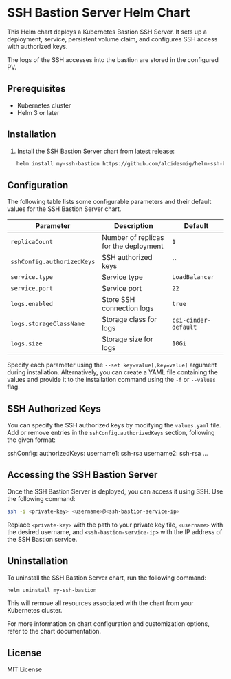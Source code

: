 # SSH Bastion Server Helm Chart

This Helm chart deploys a Kubernetes Bastion SSH Server. It sets up a deployment, service, persistent volume claim, and configures SSH access with authorized keys.

The logs of the SSH accesses into the bastion are stored in the configured PV.

## Prerequisites

- Kubernetes cluster
- Helm 3 or later

## Installation

1. Install the SSH Bastion Server chart from latest release:

```bash
   helm install my-ssh-bastion https://github.com/alcidesmig/helm-ssh-bastion/releases/download/0.1.0/ssh-bastion-0.1.0.tgz
```

## Configuration

The following table lists some configurable parameters and their default values for the SSH Bastion Server chart.

| Parameter                 | Description                          | Default        |
|---------------------------|--------------------------------------|----------------|
| `replicaCount`            | Number of replicas for the deployment | `1`            |
| `sshConfig.authorizedKeys`| SSH authorized keys                   | `` |
| `service.type`            | Service type                          | `LoadBalancer`    |
| `service.port`            | Service port                          | `22`           |
| `logs.enabled`   | Store SSH connection logs                | `true`      |
| `logs.storageClassName`   | Storage class for logs                | `csi-cinder-default`      |
| `logs.size`   | Storage size for logs                | `10Gi`      |

Specify each parameter using the `--set key=value[,key=value]` argument during installation. Alternatively, you can create a YAML file containing the values and provide it to the installation command using the `-f` or `--values` flag.

## SSH Authorized Keys

You can specify the SSH authorized keys by modifying the `values.yaml` file. Add or remove entries in the `sshConfig.authorizedKeys` section, following the given format:

sshConfig:
  authorizedKeys:
    username1: ssh-rsa <public-key>
    username2: ssh-rsa <public-key>
    ...

## Accessing the SSH Bastion Server

Once the SSH Bastion Server is deployed, you can access it using SSH. Use the following command:

```bash
ssh -i <private-key> <username>@<ssh-bastion-service-ip>
```

Replace `<private-key>` with the path to your private key file, `<username>` with the desired username, and `<ssh-bastion-service-ip>` with the IP address of the SSH Bastion service.

## Uninstallation

To uninstall the SSH Bastion Server chart, run the following command:

```bash
helm uninstall my-ssh-bastion
```

This will remove all resources associated with the chart from your Kubernetes cluster.

For more information on chart configuration and customization options, refer to the chart documentation.

## License

MIT License

